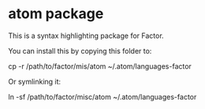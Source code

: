 # atom package

This is a syntax highlighting package for Factor.

You can install this by copying this folder to:

  cp -r /path/to/factor/mis/atom ~/.atom/languages-factor

Or symlinking it:

  ln -sf /path/to/factor/misc/atom ~/.atom/languages-factor
